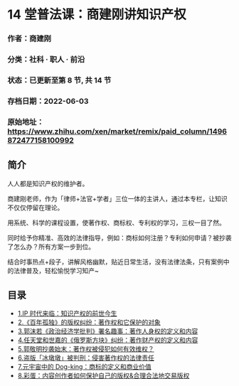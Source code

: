 # 14 堂普法课：商建刚讲知识产权

### 作者：商建刚

### 分类：社科 · 职人 · 前沿

### 状态：已更新至第 8 节, 共 14 节

### 存档日期：2022-06-03

### 原始地址：https://www.zhihu.com/xen/market/remix/paid_column/1496872477158100992


## 简介
人人都是知识产权的维护者。



商建刚老师，作为「律师+法官+学者」三位一体的主讲人，通过本专栏，让知识不仅仅停留在理论。


用系统、科学的课程设置，使著作权、商标权、专利权的学习，三权一目了然。


同时给予你精准、高效的法律指导，例如：商标如何注册？专利如何申请？被抄袭了怎么办？所有方案一步到位。


结合时事热点+段子，讲解风格幽默，贴近日常生活，没有法律法条，只有案例中的法律普及，轻松愉悦学习知产~




## 目录
- [1.IP 时代来临：知识产权的前世今生](1.IP%20时代来临：知识产权的前世今生.md)
- [2.《百年孤独》的版权纠纷：著作权和它保护的对象](2.《百年孤独》的版权纠纷：著作权和它保护的对象.md)
- [3.郭沫若《政治经济学批判》署名趣事：著作人身权的定义和内容](3.郭沫若《政治经济学批判》署名趣事：著作人身权的定义和内容.md)
- [4.任天堂和世嘉的《俄罗斯方块》纠纷：著作财产权的定义和内容](4.任天堂和世嘉的《俄罗斯方块》纠纷：著作财产权的定义和内容.md)
- [5.郭敬明抄袭始末：著作权被侵犯如何有效维权？](5.郭敬明抄袭始末：著作权被侵犯如何有效维权？.md)
- [6.盗版「冰墩墩」被判刑：侵害著作权的法律责任](6.盗版「冰墩墩」被判刑：侵害著作权的法律责任.md)
- [7.元宇宙中的 Dog-king：商标的定义和商业价值](7.元宇宙中的%20Dog-king：商标的定义和商业价值.md)
- [8.彩蛋：内容创作者如何保护自己的版权&合理合法地交易版权](8.彩蛋：内容创作者如何保护自己的版权&合理合法地交易版权.md)